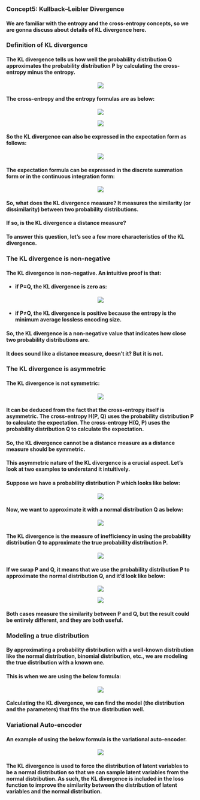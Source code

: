 ### Concept5: Kullback–Leibler Divergence

#### We are familiar with the entropy and the cross-entropy concepts, so we are gonna discuss about details of KL divergence here.

### Definition of KL divergence

#### The KL divergence tells us how well the probability distribution Q approximates the probability distribution P by calculating the cross-entropy minus the entropy.

<p align="center">
<img src="/images/233.png"><br/>
</p>

#### The cross-entropy and the entropy formulas are as below:

<p align="center">
<img src="/images/234.png"><br/>
</p>

<p align="center">
<img src="/images/235.png"><br/>
</p>

#### So the KL divergence can also be expressed in the expectation form as follows:

<p align="center">
<img src="/images/236.png"><br/>
</p>

#### The expectation formula can be expressed in the discrete summation form or in the continuous integration form:

<p align="center">
<img src="/images/237.png"><br/>
</p>

#### So, what does the KL divergence measure? It measures the similarity (or dissimilarity) between two probability distributions.

#### If so, is the KL divergence a distance measure?

#### To answer this question, let’s see a few more characteristics of the KL divergence.

### The KL divergence is non-negative

#### The KL divergence is non-negative. An intuitive proof is that:

- #### if P=Q, the KL divergence is zero as:

<p align="center">
<img src="/images/238.png"><br/>
</p>

- #### if P≠Q, the KL divergence is positive because the entropy is the minimum average lossless encoding size.

#### So, the KL divergence is a non-negative value that indicates how close two probability distributions are.

#### It does sound like a distance measure, doesn’t it? But it is not.

### The KL divergence is asymmetric

#### The KL divergence is not symmetric:

<p align="center">
<img src="/images/239.png"><br/>
</p>

#### It can be deduced from the fact that the cross-entropy itself is asymmetric. The cross-entropy H(P, Q) uses the probability distribution P to calculate the expectation. The cross-entropy H(Q, P) uses the probability distribution Q to calculate the expectation.

#### So, the KL divergence cannot be a distance measure as a distance measure should be symmetric.

#### This asymmetric nature of the KL divergence is a crucial aspect. Let’s look at two examples to understand it intuitively.

#### Suppose we have a probability distribution P which looks like below:

<p align="center">
<img src="/images/240.png"><br/>
</p>

#### Now, we want to approximate it with a normal distribution Q as below:

<p align="center">
<img src="/images/241.png"><br/>
</p>

#### The KL divergence is the measure of inefficiency in using the probability distribution Q to approximate the true probability distribution P.

<p align="center">
<img src="/images/242.png"><br/>
</p>

#### If we swap P and Q, it means that we use the probability distribution P to approximate the normal distribution Q, and it’d look like below:

<p align="center">
<img src="/images/243.png"><br/>
</p>

<p align="center">
<img src="/images/244.png"><br/>
</p>

#### Both cases measure the similarity between P and Q, but the result could be entirely different, and they are both useful.

### Modeling a true distribution

#### By approximating a probability distribution with a well-known distribution like the normal distribution, binomial distribution, etc., we are modeling the true distribution with a known one.

#### This is when we are using the below formula:

<p align="center">
<img src="/images/242.png"><br/>
</p>

#### Calculating the KL divergence, we can find the model (the distribution and the parameters) that fits the true distribution well.

### Variational Auto-encoder

#### An example of using the below formula is the variational auto-encoder.

<p align="center">
<img src="/images/244.png"><br/>
</p>

#### The KL divergence is used to force the distribution of latent variables to be a normal distribution so that we can sample latent variables from the normal distribution. As such, the KL divergence is included in the loss function to improve the similarity between the distribution of latent variables and the normal distribution.
